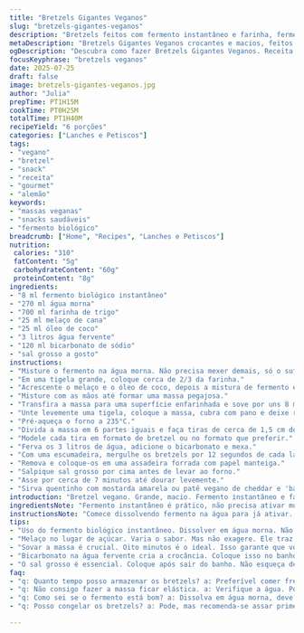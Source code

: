 ```yaml
---
title: "Bretzels Gigantes Veganos"
slug: "bretzels-gigantes-veganos"
description: "Bretzels feitos com fermento instantâneo e farinha, fermentados e cozidos em água com bicarbonato para crocância. Sem lactose, ovos, ou nozes. Massa com toque de melaço e óleo de coco, gerando textura macia e sabor levemente adocicado. Passo a passo do preparo, desde mistura até assar, com tempos de fermentação e cozimento ajustados para resultado ideal. Serve 6 porções grandes. Temperados com sal grosso. Para acompanhar, mostarda amarela ou patê vegano de cheddar com bacon defumado à base de cogumelos."
metaDescription: "Bretzels Gigantes Veganos crocantes e macios, feitos com melaço e óleo de coco. Perfeitos com mostarda ou patê vegano."
ogDescription: "Descubra como fazer Bretzels Gigantes Veganos. Receita simples e deliciosa para um petisco diferente."
focusKeyphrase: "bretzels veganos"
date: 2025-07-25
draft: false
image: bretzels-gigantes-veganos.jpg
author: "Julia"
prepTime: PT1H15M
cookTime: PT0H25M
totalTime: PT1H40M
recipeYield: "6 porções"
categories: ["Lanches e Petiscos"]
tags:
- "vegano"
- "bretzel"
- "snack"
- "receita"
- "gourmet"
- "alemão"
keywords:
- "massas veganas"
- "snacks saudáveis"
- "fermento biológico"
breadcrumb: ["Home", "Recipes", "Lanches e Petiscos"]
nutrition: 
 calories: "310"
 fatContent: "5g"
 carbohydrateContent: "60g"
 proteinContent: "8g"
ingredients:
- "8 ml fermento biológico instantâneo"
- "270 ml água morna"
- "700 ml farinha de trigo"
- "25 ml melaço de cana"
- "25 ml óleo de coco"
- "3 litros água fervente"
- "120 ml bicarbonato de sódio"
- "sal grosso a gosto"
instructions:
- "Misture o fermento na água morna. Não precisa mexer demais, só o suficiente para dissolver."
- "Em uma tigela grande, coloque cerca de 2/3 da farinha."
- "Acrescente o melaço e o óleo de coco, depois a mistura de fermento e água."
- "Misture com as mãos até formar uma massa pegajosa."
- "Transfira a massa para uma superfície enfarinhada e sove por uns 8 minutos até ficar lisa."
- "Unte levemente uma tigela, coloque a massa, cubra com pano e deixe repousar por 55 minutos até crescer."
- "Pré-aqueça o forno a 235°C."
- "Divida a massa em 6 partes iguais e faça tiras de cerca de 1,5 cm de espessura."
- "Modele cada tira em formato de bretzel ou no formato que preferir."
- "Ferva os 3 litros de água, adicione o bicarbonato e mexa."
- "Com uma escumadeira, mergulhe os bretzels por 12 segundos de cada lado na água com bicarbonato."
- "Remova e coloque-os em uma assadeira forrada com papel manteiga."
- "Salpique sal grosso por cima antes de levar ao forno."
- "Asse por cerca de 7 minutos até dourar levemente."
- "Sirva quentinho com mostarda amarela ou patê vegano de cheddar e 'bacon' de cogumelo."
introduction: "Bretzel vegano. Grande, macio. Fermento instantâneo e farinha, sem nada animal. Melaço e óleo de coco no meio. Fermenta pouco menos de uma hora. Massa ganha vida. Modela bretzel, doa trabalho, mas prazer. Depois, banho quente numa água salgada com bicarbonato. Isso deixa crocante por fora, macio por dentro. Forno quente, rápido. Sente cheiro entrando pela cozinha. Sal grosso pra finalizar, crocância na boca. Para alguém que gosta de bocado, serve seis braços famintos. Vai bem com mostarda, ou patê vegano de cheddar com 'bacon' feito de cogumelos defumados. Petisco para qualquer ocasião, rápido e simples. Do jeito que a gente gosta."
ingredientsNote: "Fermento instantâneo é prático, não precisa ativar muito. O melaço substitui açúcar branco, dá um azedinho doce que funciona com bretzel. Óleo de coco no lugar do vegetal comum, deixa o sabor mais interessante e textura mais leve. Farinha de trigo comum, mas é bom pesar direito para não errar na massa. Água morna, não quente, para ajudar fermento funcionar sem matar as leveduras. Sal grosso, item essencial pra crocância e sabor na superfície. Bicarbonato na água fervente solta gás que forma uma crosta fina e brilhante, jeito tradicional alemão adaptado. Troque o óleo para variação, manteiga vegana fica bom se preferir cremosidade. Essencial: massa lisa, úmida mas não grudenta, pra trabalhar bem."
instructionsNote: "Comece dissolvendo fermento na água para já ativar. Depois farinha na tigela, só parte dela, pra evitar massa pesada demais. Acrescenta melaço e óleo que vão trazer aroma e maciez. Mistura inicial vai parecer pegajosa, quase grudenta, mas é normal. Sovar dá o ponto, tempo suficiente para juntar tudo e fazer uma bola lisa e elástica. Cobrir e deixar crescer. Tempo de repouso menor que na receita original, 55 minutos garantem leveza sem sobrefermentar. Modelar direto na superfície enfarinhada, evita que grude. Formato bretzel clássico ou outro. Banho no bicarbonato no ponto certo, não exagerar para não amargar. Lavar rapidamente e montar para assar. 7 minutos no forno quente, só para dourar, não deixar secar. Sal grosso coloca no fim, espalha crocância pela pele. Servir quentinho, fresquinho. Pode acompanhar mostarda, patê ou simples assim. Aproveitar testo e crocância juntas."
tips:
- "Uso do fermento biológico instantâneo. Dissolver em água morna. Não deixe muito. Apenas o suficiente. Isso ativa o fermento e ajuda a crescer. Massa se tornará macia e leve."
- "Melaço no lugar de açúcar. Varia o sabor. Mas não exagere. Ele traz um toque doce e levemente ácido. Faz toda a diferença na textura. A massa fica diferente."
- "Sovar a massa é crucial. Oito minutos é o ideal. Isso garante que você vai ter uma massa bem elástica. Se não sovar, o bretzel pode ficar denso. Textura é tudo."
- "Bicarbonato na água fervente cria a crocância. Coloque isso no banho. Mergulhe apenas por doze segundos. Não deixe mais que isso. Isso dá a camada externa perfeita."
- "O sal grosso é essencial. Coloque após sair do banho. Não esqueça de espalhar bem. Isso garante a crocância e sabor na superfície. Um toque final muito importante."
faq:
- "q: Quanto tempo posso armazenar os bretzels? a: Preferível comer fresco. Armazenar em recipiente fechado. Até dois dias assim. Se não, o bretzel pode ficar duro."
- "q: Não consigo fazer a massa ficar elástica. a: Verifique a água. Pode estar muito quente. Cuidado com a farinha, muito já não ajuda. Teve que sovar mais."
- "q: Como sei se o fermento está bom? a: Dissolva em água morna, deve espumar. Se não, talvez esteja vencido. Faça teste simples antes de usar."
- "q: Posso congelar os bretzels? a: Pode, mas recomenda-se assar primeiro. Depois, deixe esfriar completamente. Embale bem e congele para melhor resultado."

---
```


